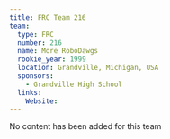 ```yaml
---
title: FRC Team 216
team:
  type: FRC
  number: 216
  name: More RoboDawgs
  rookie_year: 1999
  location: Grandville, Michigan, USA
  sponsors:
    - Grandville High School
  links:
    Website: 
---
```

No content has been added for this team